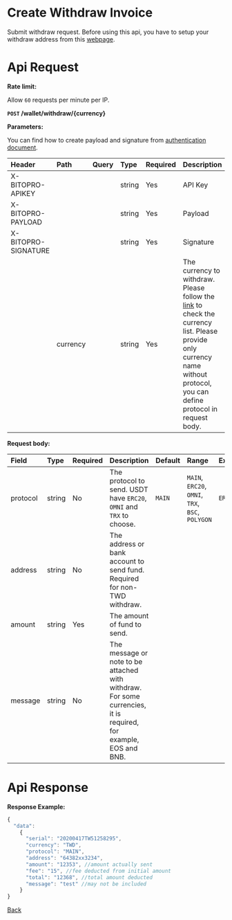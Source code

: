# Create Withdraw Invoice

Submit withdraw request. Before using this api, you have to setup your withdraw address from this [webpage](https://www.bitopro.com/address).

# Api Request
**Rate limit:**

Allow `60` requests per minute per IP.

**`POST` /wallet/withdraw/{currency}**

**Parameters:**

You can find how to create payload and signature from [authentication document](../../../README.md#authentication-header-parameters).

| Header              | Path     | Query | Type   | Required | Description                                                                                                  | Default | Range | Example |
| :------------------ | :------- | :---- | :----- | :------- | :----------------------------------------------------------------------------------------------------------- | :------ | :---- | :------ |
| X-BITOPRO-APIKEY    |          |       | string | Yes      | API Key                                                                                |         |       |         |
| X-BITOPRO-PAYLOAD   |          |       | string | Yes      | Payload                                                                               |         |       |         |
| X-BITOPRO-SIGNATURE |          |       | string | Yes      | Signature                                                                           |         |       |         |
|                     | currency |       | string | Yes      | The currency to withdraw. Please follow the [link](https://www.bitopro.com/fees) to check the currency list. Please provide only currency name without protocol, you can define protocol in request body. |         |       | twd, usdt, btc or eth     |

**Request body:**

| Field    | Type   | Required | Description                                                                                                      | Default | Range                                 | Example |
| :------- | :----- | :------- | :--------------------------------------------------------------------------------------------------------------- | :------ | :------------------------------------ | :------ |
| protocol | string | No       | The protocol to send. USDT have `ERC20`, `OMNI` and `TRX` to choose.                                             | `MAIN`  | `MAIN`, `ERC20`, `OMNI`, `TRX`, `BSC`, `POLYGON` | `ERC20` |
| address  | string | No       | The address or bank account to send fund. Required for non-TWD withdraw.                                         |         |                                       |         |
| amount   | string | Yes      | The amount of fund to send.                                                                                      |         |                                       |         |
| message  | string | No       | The message or note to be attached with withdraw. For some currencies, it is required, for example, EOS and BNB. |         |                                       |         |

# Api Response
**Response Example:**

```javascript
{
  "data": 
    {
      "serial": "20200417TW51258295",
      "currency": "TWD",
      "protocol": "MAIN",
      "address": "64382xx3234",
      "amount": "12353", //amount actually sent
      "fee": "15", //fee deducted from initial amount
      "total": "12368", //total amount deducted
      "message": "test" //may not be included 
    }
}
```
[Back](../summary.md)